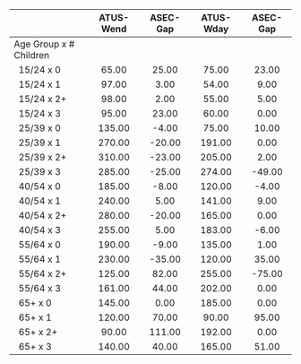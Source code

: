 
|                      |    ATUS-Wend |     ASEC-Gap |    ATUS-Wday |     ASEC-Gap |
| -------------------- | :----------: | :----------: | :----------: | :----------: |
| Age Group x # Children |              |              |              |              |
| &nbsp;&nbsp;15/24 x 0 |        65.00 |        25.00 |        75.00 |        23.00 |
| &nbsp;&nbsp;15/24 x 1 |        97.00 |         3.00 |        54.00 |         9.00 |
| &nbsp;&nbsp;15/24 x 2+ |        98.00 |         2.00 |        55.00 |         5.00 |
| &nbsp;&nbsp;15/24 x 3 |        95.00 |        23.00 |        60.00 |         0.00 |
| &nbsp;&nbsp;25/39 x 0 |       135.00 |        -4.00 |        75.00 |        10.00 |
| &nbsp;&nbsp;25/39 x 1 |       270.00 |       -20.00 |       191.00 |         0.00 |
| &nbsp;&nbsp;25/39 x 2+ |       310.00 |       -23.00 |       205.00 |         2.00 |
| &nbsp;&nbsp;25/39 x 3 |       285.00 |       -25.00 |       274.00 |       -49.00 |
| &nbsp;&nbsp;40/54 x 0 |       185.00 |        -8.00 |       120.00 |        -4.00 |
| &nbsp;&nbsp;40/54 x 1 |       240.00 |         5.00 |       141.00 |         9.00 |
| &nbsp;&nbsp;40/54 x 2+ |       280.00 |       -20.00 |       165.00 |         0.00 |
| &nbsp;&nbsp;40/54 x 3 |       255.00 |         5.00 |       183.00 |        -6.00 |
| &nbsp;&nbsp;55/64 x 0 |       190.00 |        -9.00 |       135.00 |         1.00 |
| &nbsp;&nbsp;55/64 x 1 |       230.00 |       -35.00 |       120.00 |        35.00 |
| &nbsp;&nbsp;55/64 x 2+ |       125.00 |        82.00 |       255.00 |       -75.00 |
| &nbsp;&nbsp;55/64 x 3 |       161.00 |        44.00 |       202.00 |         0.00 |
| &nbsp;&nbsp;65+ x 0  |       145.00 |         0.00 |       185.00 |         0.00 |
| &nbsp;&nbsp;65+ x 1  |       120.00 |        70.00 |        90.00 |        95.00 |
| &nbsp;&nbsp;65+ x 2+ |        90.00 |       111.00 |       192.00 |         0.00 |
| &nbsp;&nbsp;65+ x 3  |       140.00 |        40.00 |       165.00 |        51.00 |

